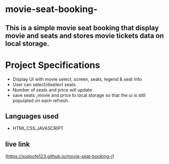# movie-seat-booking-
## This is a simple movie seat booking that display movie and seats and stores movie tickets data on local storage.
 
# Project Specifications 

* Display UI with movie select, screen, seats, legend & seat info
* User can select/diselect seats
* Number of seats and price will update
* save seats ,movie and price to local storage so that  the ui is still populated on each refresh.

## Languages used
* HTML,CSS,JAVASCRIPT
 
## live link
 (https://sudoofe123.github.io/movie-seat-booking-/)
